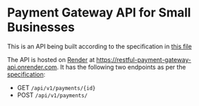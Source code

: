 # Payment Gateway API for Small Businesses
This is an API being built according to the specification in [this file](task.md)

The API is hosted on [Render](https://render.com/) at https://restful-payment-gateway-api.onrender.com.
It has the following two endpoints as per the [specification](task.md):
- GET `/api/v1/payments/{id}`
- POST `/api/v1/payments/`
